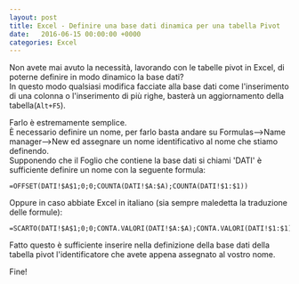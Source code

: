 ```yaml
---
layout: post
title: Excel - Definire una base dati dinamica per una tabella Pivot
date:   2016-06-15 00:00:00 +0000
categories: Excel
---
```

Non avete mai avuto la necessità, lavorando con le tabelle pivot in Excel, di poterne definire in modo dinamico la base dati?  
In questo modo qualsiasi modifica facciate alla base dati come l'inserimento di una colonna o l'inserimento di più righe, basterà un aggiornamento della tabella(```Alt+F5```).

Farlo è estremamente semplice.  
&Egrave; necessario definire un nome, per farlo basta andare su Formulas-->Name manager-->New ed assegnare un nome identificativo al nome che stiamo definendo.  
Supponendo che il Foglio che contiene la base dati si chiami 'DATI' è sufficiente definire un nome con la seguente formula:  

```
=OFFSET(DATI!$A$1;0;0;COUNTA(DATI!$A:$A);COUNTA(DATI!$1:$1))
```

Oppure in caso abbiate Excel in italiano (sia sempre maledetta la traduzione delle formule):

```
=SCARTO(DATI!$A$1;0;0;CONTA.VALORI(DATI!$A:$A);CONTA.VALORI(DATI!$1:$1))
```

Fatto questo è sufficiente inserire nella definizione della base dati della tabella pivot l'identificatore che avete appena assegnato al vostro nome.

Fine!